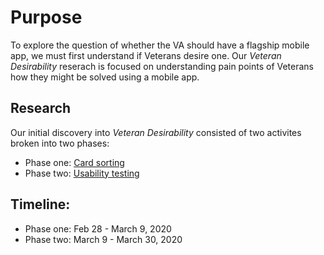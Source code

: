 # Purpose

To explore the question of whether the VA should have a flagship mobile app, we must first understand if Veterans desire one. Our *Veteran Desirability* reserach is focused on understanding pain points of Veterans how they might be solved using a mobile app. 

## Research
Our initial discovery into *Veteran Desirability* consisted of two activites broken into two phases: 
- Phase one: [Card sorting](https://github.com/department-of-veterans-affairs/va.gov-team/tree/master/products/va-mobile-app/discovery-sprint/veteran-desirability/card-sorting)
- Phase two: [Usability testing](https://github.com/department-of-veterans-affairs/va.gov-team/tree/master/products/va-mobile-app/discovery-sprint/veteran-desirability/usability-testing)

## Timeline: 

- Phase one: Feb 28 - March 9, 2020
- Phase two: March 9 - March 30, 2020
